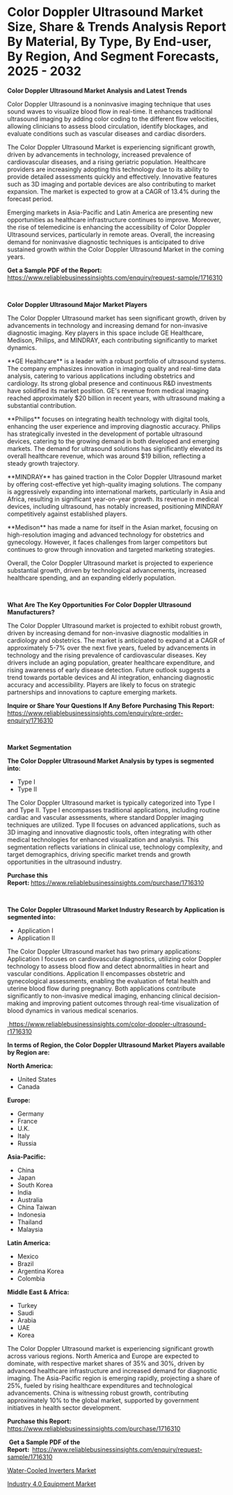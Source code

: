 <p><h1>Color Doppler Ultrasound Market Size, Share & Trends Analysis Report By Material, By Type, By End-user, By Region, And Segment Forecasts, 2025 - 2032</h1></p><p><strong>Color Doppler Ultrasound Market Analysis and Latest Trends</strong></p>
<p><p>Color Doppler Ultrasound is a noninvasive imaging technique that uses sound waves to visualize blood flow in real-time. It enhances traditional ultrasound imaging by adding color coding to the different flow velocities, allowing clinicians to assess blood circulation, identify blockages, and evaluate conditions such as vascular diseases and cardiac disorders.</p><p>The Color Doppler Ultrasound Market is experiencing significant growth, driven by advancements in technology, increased prevalence of cardiovascular diseases, and a rising geriatric population. Healthcare providers are increasingly adopting this technology due to its ability to provide detailed assessments quickly and effectively. Innovative features such as 3D imaging and portable devices are also contributing to market expansion. The market is expected to grow at a CAGR of 13.4% during the forecast period.</p><p>Emerging markets in Asia-Pacific and Latin America are presenting new opportunities as healthcare infrastructure continues to improve. Moreover, the rise of telemedicine is enhancing the accessibility of Color Doppler Ultrasound services, particularly in remote areas. Overall, the increasing demand for noninvasive diagnostic techniques is anticipated to drive sustained growth within the Color Doppler Ultrasound Market in the coming years.</p></p>
<p><strong>Get a Sample PDF of the Report:&nbsp;</strong> <a href="https://www.reliablebusinessinsights.com/enquiry/request-sample/1716310?utm_campaign=57&utm_medium=2&utm_source=Github&utm_content=ia&utm_term=12012025&utm_id=color-doppler-ultrasound">https://www.reliablebusinessinsights.com/enquiry/request-sample/1716310</a></p>
<p>&nbsp;</p>
<p><strong>Color Doppler Ultrasound Major Market Players</strong></p>
<p><p>The Color Doppler Ultrasound market has seen significant growth, driven by advancements in technology and increasing demand for non-invasive diagnostic imaging. Key players in this space include GE Healthcare, Medison, Philips, and MINDRAY, each contributing significantly to market dynamics.</p><p>**GE Healthcare** is a leader with a robust portfolio of ultrasound systems. The company emphasizes innovation in imaging quality and real-time data analysis, catering to various applications including obstetrics and cardiology. Its strong global presence and continuous R&D investments have solidified its market position. GE's revenue from medical imaging reached approximately $20 billion in recent years, with ultrasound making a substantial contribution.</p><p>**Philips** focuses on integrating health technology with digital tools, enhancing the user experience and improving diagnostic accuracy. Philips has strategically invested in the development of portable ultrasound devices, catering to the growing demand in both developed and emerging markets. The demand for ultrasound solutions has significantly elevated its overall healthcare revenue, which was around $19 billion, reflecting a steady growth trajectory.</p><p>**MINDRAY** has gained traction in the Color Doppler Ultrasound market by offering cost-effective yet high-quality imaging solutions. The company is aggressively expanding into international markets, particularly in Asia and Africa, resulting in significant year-on-year growth. Its revenue in medical devices, including ultrasound, has notably increased, positioning MINDRAY competitively against established players.</p><p>**Medison** has made a name for itself in the Asian market, focusing on high-resolution imaging and advanced technology for obstetrics and gynecology. However, it faces challenges from larger competitors but continues to grow through innovation and targeted marketing strategies. </p><p>Overall, the Color Doppler Ultrasound market is projected to experience substantial growth, driven by technological advancements, increased healthcare spending, and an expanding elderly population.</p></p>
<p>&nbsp;</p>
<p><strong>What Are The Key Opportunities For Color Doppler Ultrasound Manufacturers?</strong></p>
<p><p>The Color Doppler Ultrasound market is projected to exhibit robust growth, driven by increasing demand for non-invasive diagnostic modalities in cardiology and obstetrics. The market is anticipated to expand at a CAGR of approximately 5-7% over the next five years, fueled by advancements in technology and the rising prevalence of cardiovascular diseases. Key drivers include an aging population, greater healthcare expenditure, and rising awareness of early disease detection. Future outlook suggests a trend towards portable devices and AI integration, enhancing diagnostic accuracy and accessibility. Players are likely to focus on strategic partnerships and innovations to capture emerging markets.</p></p>
<p><strong>Inquire or Share Your Questions If Any Before Purchasing This Report:</strong> <a href="https://www.reliablebusinessinsights.com/enquiry/pre-order-enquiry/1716310?utm_campaign=57&utm_medium=2&utm_source=Github&utm_content=ia&utm_term=12012025&utm_id=color-doppler-ultrasound">https://www.reliablebusinessinsights.com/enquiry/pre-order-enquiry/1716310</a></p>
<p>&nbsp;</p>
<p><strong>Market Segmentation</strong></p>
<p><strong>The Color Doppler Ultrasound Market Analysis by types is segmented into:</strong></p>
<p><ul><li>Type I</li><li>Type II</li></ul></p>
<p><p>The Color Doppler Ultrasound market is typically categorized into Type I and Type II. Type I encompasses traditional applications, including routine cardiac and vascular assessments, where standard Doppler imaging techniques are utilized. Type II focuses on advanced applications, such as 3D imaging and innovative diagnostic tools, often integrating with other medical technologies for enhanced visualization and analysis. This segmentation reflects variations in clinical use, technology complexity, and target demographics, driving specific market trends and growth opportunities in the ultrasound industry.</p></p>
<p><strong>Purchase this Report:&nbsp;</strong><a href="https://www.reliablebusinessinsights.com/purchase/1716310?utm_campaign=57&utm_medium=2&utm_source=Github&utm_content=ia&utm_term=12012025&utm_id=color-doppler-ultrasound">https://www.reliablebusinessinsights.com/purchase/1716310</a></p>
<p>&nbsp;</p>
<p><strong>The Color Doppler Ultrasound Market Industry Research by Application is segmented into:</strong></p>
<p><ul><li>Application I</li><li>Application II</li></ul></p>
<p><p>The Color Doppler Ultrasound market has two primary applications: Application I focuses on cardiovascular diagnostics, utilizing color Doppler technology to assess blood flow and detect abnormalities in heart and vascular conditions. Application II encompasses obstetric and gynecological assessments, enabling the evaluation of fetal health and uterine blood flow during pregnancy. Both applications contribute significantly to non-invasive medical imaging, enhancing clinical decision-making and improving patient outcomes through real-time visualization of blood dynamics in various medical scenarios.</p></p>
<p><a href="https://www.reliablebusinessinsights.com/color-doppler-ultrasound-r1716310?utm_campaign=57&utm_medium=2&utm_source=Github&utm_content=ia&utm_term=12012025&utm_id=color-doppler-ultrasound">&nbsp;https://www.reliablebusinessinsights.com/color-doppler-ultrasound-r1716310</a></p>
<p><strong>In terms of Region, the Color Doppler Ultrasound Market Players available by Region are:</strong></p>
<p>
    <p> <strong> North America: </strong>
        <ul>
            <li>United States</li>
            <li>Canada</li>
        </ul>
        </p> 
    <p> <strong> Europe: </strong>
        <ul>
            <li>Germany</li>
            <li>France</li>
            <li>U.K.</li>
            <li>Italy</li>
            <li>Russia</li>
        </ul>
        </p> 
    <p> <strong> Asia-Pacific: </strong>
        <ul>
            <li>China</li>
            <li>Japan</li>
            <li>South Korea</li>
            <li>India</li>
            <li>Australia</li>
            <li>China Taiwan</li>
            <li>Indonesia</li>
            <li>Thailand</li>
            <li>Malaysia</li>
        </ul>
        </p> 
    <p> <strong> Latin America: </strong>
        <ul>
            <li>Mexico</li>
            <li>Brazil</li>
            <li>Argentina Korea</li>
            <li>Colombia</li>
        </ul>
        </p> 
    <p> <strong> Middle East & Africa: </strong>
        <ul>
            <li>Turkey</li>
            <li>Saudi</li>
            <li>Arabia</li>
            <li>UAE</li>
            <li>Korea</li>
        </ul>
    </p>
    </p>
<p><p>The Color Doppler Ultrasound market is experiencing significant growth across various regions. North America and Europe are expected to dominate, with respective market shares of 35% and 30%, driven by advanced healthcare infrastructure and increased demand for diagnostic imaging. The Asia-Pacific region is emerging rapidly, projecting a share of 25%, fueled by rising healthcare expenditures and technological advancements. China is witnessing robust growth, contributing approximately 10% to the global market, supported by government initiatives in health sector development.</p></p>
<p><strong>Purchase this Report: </strong><a href="https://www.reliablebusinessinsights.com/purchase/1716310?utm_campaign=57&utm_medium=2&utm_source=Github&utm_content=ia&utm_term=12012025&utm_id=color-doppler-ultrasound">https://www.reliablebusinessinsights.com/purchase/1716310</a></p>
<p>&nbsp;<strong>Get a Sample PDF of the Report:&nbsp;&nbsp;</strong><a href="https://www.reliablebusinessinsights.com/enquiry/request-sample/1716310?utm_campaign=57&utm_medium=2&utm_source=Github&utm_content=ia&utm_term=12012025&utm_id=color-doppler-ultrasound">https://www.reliablebusinessinsights.com/enquiry/request-sample/1716310</a></p>
<p><strong></strong></p>
<p><p><a href="https://github.com/ccreola81/Market-Research-Report-List-1/blob/main/water-cooled-inverters-market.md?utm_campaign=57&utm_medium=2&utm_source=Github&utm_content=ia&utm_term=12012025&utm_id=color-doppler-ultrasound">Water-Cooled Inverters Market</a></p><p><a href="https://github.com/bolalfredia7777/Market-Research-Report-List-1/blob/main/industry-40-equipment-market.md?utm_campaign=57&utm_medium=2&utm_source=Github&utm_content=ia&utm_term=12012025&utm_id=color-doppler-ultrasound">Industry 4.0 Equipment Market</a></p></p>